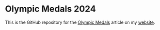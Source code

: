 # Olympic Medals 2024

This is the GitHub repository for the [Olympic Medals](https://dani-f.quarto.pub/my-blog/posts/olympic-medals-2024/) article on my [website](https://dani-f.quarto.pub/my-blog).
